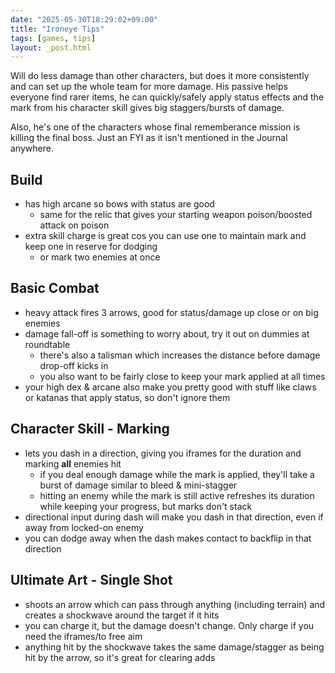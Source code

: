 ```yaml
---
date: "2025-05-30T18:29:02+09:00"
title: "Ironeye Tips"
tags: [games, tips]
layout: _post.html
---
```


Will do less damage than other characters, but does it more consistently and can set up the whole team for more damage. His passive helps everyone find rarer items, he can quickly/safely apply status effects and the mark from his character skill gives big staggers/bursts of damage.

Also, he's one of the characters whose final rememberance mission is killing the final boss. Just an FYI as it isn't mentioned in the Journal anywhere.

## Build

- has high arcane so bows with status are good
  - same for the relic that gives your starting weapon poison/boosted attack on poison
- extra skill charge is great cos you can use one to maintain mark and keep one in reserve for dodging
  - or mark two enemies at once

## Basic Combat

- heavy attack fires 3 arrows, good for status/damage up close or on big enemies
- damage fall-off is something to worry about, try it out on dummies at roundtable
  - there's also a talisman which increases the distance before damage drop-off kicks in
  - you also want to be fairly close to keep your mark applied at all times
- your high dex & arcane also make you pretty good with stuff like claws or katanas that apply status, so don't ignore them

## Character Skill - Marking

- lets you dash in a direction, giving you iframes for the duration and marking **all** enemies hit
  - if you deal enough damage while the mark is applied, they'll take a burst of damage similar to bleed & mini-stagger
  - hitting an enemy while the mark is still active refreshes its duration while keeping your progress, but marks don't stack
- directional input during dash will make you dash in that direction, even if away from locked-on enemy
- you can dodge away when the dash makes contact to backflip in that direction

## Ultimate Art - Single Shot

- shoots an arrow which can pass through anything (including terrain) and creates a shockwave around the target if it hits
- you can charge it, but the damage doesn't change. Only charge if you need the iframes/to free aim
- anything hit by the shockwave takes the same damage/stagger as being hit by the arrow, so it's great for clearing adds
